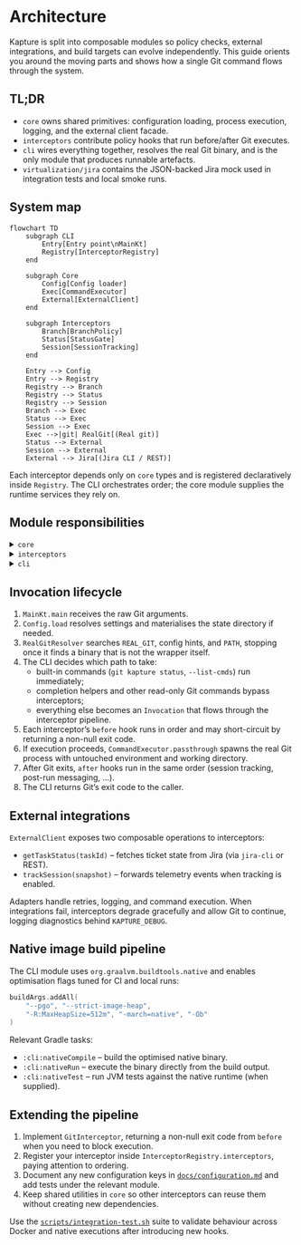 # Architecture

Kapture is split into composable modules so policy checks, external integrations, and build targets can evolve
independently. This guide orients you around the moving parts and shows how a single Git command flows through the
system.

## TL;DR

- `core` owns shared primitives: configuration loading, process execution, logging, and the external client facade.
- `interceptors` contribute policy hooks that run before/after Git executes.
- `cli` wires everything together, resolves the real Git binary, and is the only module that produces runnable artefacts.
- `virtualization/jira` contains the JSON-backed Jira mock used in integration tests and local smoke runs.

## System map

```mermaid
flowchart TD
    subgraph CLI
        Entry[Entry point\nMainKt]
        Registry[InterceptorRegistry]
    end

    subgraph Core
        Config[Config loader]
        Exec[CommandExecutor]
        External[ExternalClient]
    end

    subgraph Interceptors
        Branch[BranchPolicy]
        Status[StatusGate]
        Session[SessionTracking]
    end

    Entry --> Config
    Entry --> Registry
    Registry --> Branch
    Registry --> Status
    Registry --> Session
    Branch --> Exec
    Status --> Exec
    Session --> Exec
    Exec -->|git| RealGit[(Real git)]
    Status --> External
    Session --> External
    External --> Jira[(Jira CLI / REST)]
```

Each interceptor depends only on `core` types and is registered declaratively inside `Registry`. The CLI orchestrates
order; the core module supplies the runtime services they rely on.

## Module responsibilities

<details>
<summary><code>core</code></summary>

- Loads configuration (`Config.load`) with precedence: explicit path → `KAPTURE_CONFIG` → default state directory.
- Resolves the real Git binary via `RealGitResolver`, filtering out the wrapper itself.
- Provides `CommandExecutor` helpers for passthrough and captured execution.
- Hosts the `ExternalClient` abstraction that normalises task status queries and telemetry submission across adapters.

</details>

<details>
<summary><code>interceptors</code></summary>

- Define the `GitInterceptor` contract (`before`/`after` hooks).
- Ship built-in implementations:
  - `BranchPolicyInterceptor` – validates branch names against the configured regex.
  - `StatusGateInterceptor` – checks ticket state before critical commands.
  - `SessionTrackingInterceptor` – emits activity snapshots when enabled.
- Register interceptors in processing order via `InterceptorRegistry.interceptors`.

</details>

<details>
<summary><code>cli</code></summary>

- Parses the incoming Git invocation and decides whether to call a built-in subcommand (`git kapture …`) or forward to
  the interceptor loop.
- Applies fast paths for read-only commands (e.g. `--version`, completions) to keep Git UX snappy.
- Exposes build artefacts: Kotlin/JVM application, GraalVM native image, and Docker entrypoints.

</details>

## Invocation lifecycle

1. `MainKt.main` receives the raw Git arguments.
2. `Config.load` resolves settings and materialises the state directory if needed.
3. `RealGitResolver` searches `REAL_GIT`, config hints, and `PATH`, stopping once it finds a binary that is not the
   wrapper itself.
4. The CLI decides which path to take:
   - built-in commands (`git kapture status`, `--list-cmds`) run immediately;
   - completion helpers and other read-only Git commands bypass interceptors;
   - everything else becomes an `Invocation` that flows through the interceptor pipeline.
5. Each interceptor’s `before` hook runs in order and may short-circuit by returning a non-null exit code.
6. If execution proceeds, `CommandExecutor.passthrough` spawns the real Git process with untouched environment and
   working directory.
7. After Git exits, `after` hooks run in the same order (session tracking, post-run messaging, …).
8. The CLI returns Git’s exit code to the caller.

## External integrations

`ExternalClient` exposes two composable operations to interceptors:

- `getTaskStatus(taskId)` – fetches ticket state from Jira (via `jira-cli` or REST).
- `trackSession(snapshot)` – forwards telemetry events when tracking is enabled.

Adapters handle retries, logging, and command execution. When integrations fail, interceptors degrade gracefully and
allow Git to continue, logging diagnostics behind `KAPTURE_DEBUG`.

## Native image build pipeline

The CLI module uses `org.graalvm.buildtools.native` and enables optimisation flags tuned for CI and local runs:

```kotlin
buildArgs.addAll(
    "--pgo", "--strict-image-heap",
    "-R:MaxHeapSize=512m", "-march=native", "-Ob"
)
```

Relevant Gradle tasks:

- `:cli:nativeCompile` – build the optimised native binary.
- `:cli:nativeRun` – execute the binary directly from the build output.
- `:cli:nativeTest` – run JVM tests against the native runtime (when supplied).

## Extending the pipeline

1. Implement `GitInterceptor`, returning a non-null exit code from `before` when you need to block execution.
2. Register your interceptor inside `InterceptorRegistry.interceptors`, paying attention to ordering.
3. Document any new configuration keys in [`docs/configuration.md`](configuration.md) and add tests under the relevant
   module.
4. Keep shared utilities in `core` so other interceptors can reuse them without creating new dependencies.

Use the [`scripts/integration-test.sh`](../scripts/integration-test.sh) suite to validate behaviour across Docker and
native executions after introducing new hooks.

